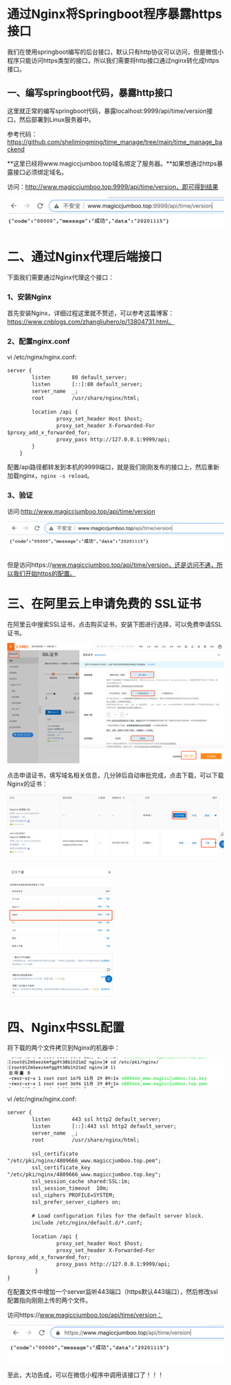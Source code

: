 # 通过Nginx将Springboot程序暴露https接口

我们在使用springboot编写的后台接口，默认只有http协议可以访问，但是微信小程序只能访问https类型的接口，所以我们需要将http接口通过nginx转化成https接口。

## 一、编写springboot代码，暴露http接口

这里就正常的编写springboot代码，暴露localhost:9999/api/time/version接口，然后部署到Linux服务器中。

参考代码：https://github.com/shelimingming/time_manage/tree/main/time_manage_backend

**这里已经将www.magiccjumboo.top域名绑定了服务器。**如果想通过https暴露接口必须绑定域名。

访问：http://www.magiccjumboo.top:9999/api/time/version，即可得到结果

<img src="./通过Nginx将Springboot程序暴露https接口/image-20201129111902764.png" alt="image-20201129111902764" style="zoom:50%;" />

# 二、通过Nginx代理后端接口

下面我们需要通过Nginx代理这个接口：

### 1、安装Nginx

首先安装Nginx，详细过程这里就不赘述，可以参考这篇博客：https://www.cnblogs.com/zhangliuhero/p/13804731.html。

### 2、配置nginx.conf

vi /etc/nginx/nginx.conf:

```
server {
        listen       80 default_server;
        listen       [::]:80 default_server;
        server_name  _;
        root         /usr/share/nginx/html;

        location /api {
                proxy_set_header Host $host;
                proxy_set_header X-Forwarded-For $proxy_add_x_forwarded_for;
                proxy_pass http://127.0.0.1:9999/api;
        }
    }
```

配置/api路径都转发到本机的9999端口，就是我们刚刚发布的接口上，然后重新加载nginx，`nginx -s reload`。

### 3、验证

访问:http://www.magiccjumboo.top/api/time/version

<img src="./通过Nginx将Springboot程序暴露https接口/image-20201129112734345.png?lastModify=1606620513.png" alt="image-20201129112734345" style="zoom:50%;" />

但是访问https://www.magiccjumboo.top/api/time/version，还是访问不通，所以我们开始https的配置。

# 三、在阿里云上申请免费的 SSL证书

在阿里云中搜索SSL证书，点击购买证书，安装下图进行选择，可以免费申请SSL证书。

![image-20201129113356666](./通过Nginx将Springboot程序暴露https接口/image-20201129113356666.png)

点击申请证书，填写域名相关信息，几分钟后自动审批完成，点击下载，可以下载Nginx的证书：

![image-20201129113622895](./通过Nginx将Springboot程序暴露https接口/image-20201129113622895.png)

<img src="./通过Nginx将Springboot程序暴露https接口/image-20201129113654546.png" alt="image-20201129113654546" style="zoom:30%;" />

# 四、Nginx中SSL配置

将下载的两个文件拷贝到Nginx的机器中：

<img src="./通过Nginx将Springboot程序暴露https接口/image-20201129114022626.png" alt="image-20201129114022626" style="zoom:50%;" />

vi /etc/nginx/nginx.conf:

```
server {
        listen       443 ssl http2 default_server;
        listen       [::]:443 ssl http2 default_server;
        server_name  _;
        root         /usr/share/nginx/html;

        ssl_certificate "/etc/pki/nginx/4809666_www.magiccjumboo.top.pem";
        ssl_certificate_key "/etc/pki/nginx/4809666_www.magiccjumboo.top.key";
        ssl_session_cache shared:SSL:1m;
        ssl_session_timeout  10m;
        ssl_ciphers PROFILE=SYSTEM;
        ssl_prefer_server_ciphers on;

        # Load configuration files for the default server block.
        include /etc/nginx/default.d/*.conf;

        location /api {
                proxy_set_header Host $host;
                proxy_set_header X-Forwarded-For $proxy_add_x_forwarded_for;
                proxy_pass http://127.0.0.1:9999/api;
         }
}

```

在配置文件中增加一个server监听443端口（https默认443端口），然后修改ssl配置指向刚刚上传的两个文件。

访问https://www.magiccjumboo.top/api/time/version：

<img src="./通过Nginx将Springboot程序暴露https接口/image-20201129114219644.png" alt="image-20201129114219644" style="zoom:50%;" />



至此，大功告成，可以在微信小程序中调用该接口了！！！